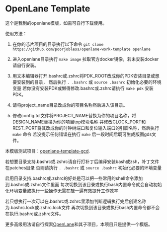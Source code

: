# OpenLane Template

这个是我到的openlane模版，如需可自行下载使用。

使用方法：
1. 在你的芯片项目的目录执行以下命令
`git clone https://github.com/poorjobless/openlane-work-template openlane`

2. 进入openlane目录执行 `make image` 拉取官方docker镜像，若未安装docker请自行安装。

3. 用文本编辑器打开.bashrc或.zshrc将PDK_ROOT改成你的PDK安装目录或想要安装到的目录，
然后执行 `. .bashrc` 或 `source .bashrc` 初始化必要的环境变量
若你没有安装PDK或懒得修改.bashrc或.zshrc请执行 `make pdk` 安装PDK。

4. 请将project_name目录改成你的项目名称然后进入该目录。

5. 修改config.tcl文件将PROJECT_NAME替换为你的项目名称，将DESIGN_NAME替换为你的项目top模块名称
并修改CLOCK_PORT和REST_PORT将其改成你的时钟树端口和复位输入端口的引脚名称，然后执行 `make` 命令
若没提示任何错误在执行 `make` 后一段时间后既可生成版图gds文件。

本模版测试项目：[openlane-template-gcd](https://openlane.readthedocs.io/).

若想要目录支持.bashrc或.zshrc请自行打补丁后编译安装bash或zsh，补丁文件在patches目录
否则请执行 `. .bashrc` 或 `source .bashrc` 初始化必要的环境变量

启用目录支持.bashrc或.zshrc的好处是可以把一些常用的shell命令添加到.bashrc或.zshrc文件里面
每次切换到该目录或执行bash内置命令就会自动初始化环境变量或执行一些操作无需在敲一遍有效提升工作效率

若只想执行一次可以在.bashrc或.zshrc里添加判断逻辑执行完后创建名称为.bashrc.lock或.zshrc.lock文件
再次切换到该目录或执行bash内置命令都不会在执行.bashrc或.zshrc文件。

更多高级用法请自行探索[OpenLane](https://openlane.readthedocs.io/)和其子项目，本项目只是提供一个模版。

